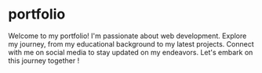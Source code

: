 # portfolio
Welcome to my portfolio! I'm passionate about web development. Explore my journey, from my educational background to my latest projects. Connect with me on social media to stay updated on my endeavors. Let's embark on this journey together !
